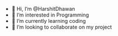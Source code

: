 - 👋 Hi, I’m @HarshitDhawan
- 👀 I’m interested in Programming
- 🌱 I’m currently learning coding
- 💞️ I’m looking to collaborate on my project


